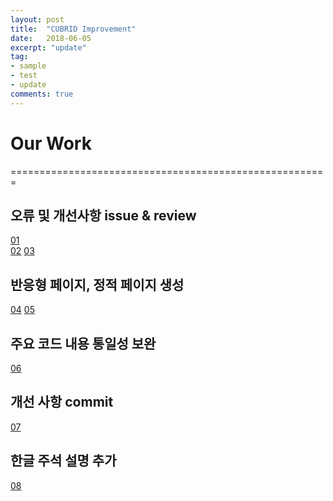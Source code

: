 ```yaml
---
layout: post
title:  "CUBRID Improvement"
date:   2018-06-05
excerpt: "update"
tag:
- sample
- test
- update
comments: true
---
```


Our Work
=======================================================
=======================================================
## 오류 및 개선사항 issue & review
[01](http://jira.cubrid.org/projects/CBRD/issues/CBRD-22140?filter=allopenissues)<br/>
[02](https://github.com/18-1-SKKU-OSS/2018-1-OSS-L9/issues<br/>)
[03](https://github.com/18-1-SKKU-OSS/2018-1-OSS-L9/pulse<br/>)

## 반응형 페이지, 정적 페이지 생성
[04](http://34.201.172.110/wordpress/)
[05](https://github.com/rubybee/Moon/commits/master)

## 주요 코드 내용 통일성 보완
[06](https://github.com/18-1-SKKU-OSS/2018-1-OSS-L9/commit/763b3857a8df7bca84241d11e6319725bfa75e60)

## 개선 사항 commit
[07](https://github.com/18-1-SKKU-OSS/2018-1-OSS-L9/commit/aab9ca289665862d160fff63a4fcca79c7c9b9ab)

## 한글 주석 설명 추가
[08](https://github.com/18-1-SKKU-OSS/2018-1-OSS-L9/commit/c82ba00bb3b37153543ba325f44bbb1c5ae627a3)

